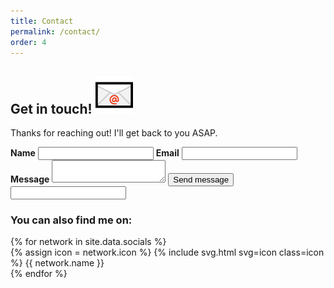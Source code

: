 ```yaml
---
title: Contact
permalink: /contact/
order: 4
---
```


<article class="container">
    <h2 class="heading">
        <span>Get in touch!</span>
        <img src="/assets/img/envelope.png" alt="📧">
    </h2>
    <section id="contact-information">
        <section id="contact-form">
            <p>Thanks for reaching out! I'll get back to you ASAP.</p>
            <form action="https://formspree.io/hire.aleksandr@gmail.com" method="POST" spellcheck="false">
                <input type="hidden" name="_subject" value="Thanks for getting in touch!" />
                <label class="required" for="name"><strong>Name</strong></label>
                <input type="text" name="name" id="name" required>
                <label for="email"><strong>Email</strong></label>
                <input type="email" name="_replyto" id="email"/>
                <label class="required" for="message"><strong>Message</strong></label>
                <textarea name="body" id="message" required></textarea>
                <input type="submit" value="Send message" class="button">
                <input type="text" name="_gotcha" class="honeypot" />
            </form>
        </section>
        <section>
            <h3>You can also find me on:</h3>
            <section id="social-networks">
                {% for network in site.data.socials %}
                <div class="social-network">
                    <a class="container-link" href="{{ network.url }}"></a>
                    {% assign icon = network.icon %}
                    {% include svg.html svg=icon class=icon %}
                    <span class="network-name">{{ network.name }}</span>
                </div>
                {% endfor %}
            </section>
        </section>
    </section>
</article>